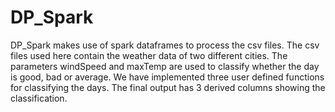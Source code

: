 # DP_Spark
DP_Spark
makes use of spark dataframes to process the csv files.
The csv files used here contain the weather data of two different cities. The parameters windSpeed and maxTemp are used to classify whether the day is good, bad or average.
We have implemented three user defined functions for classifying the days. The final output has 3 derived columns showing the classification.

